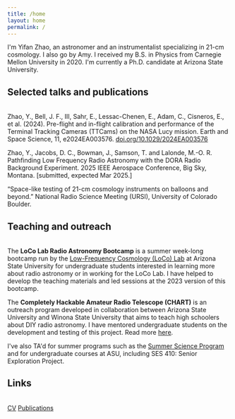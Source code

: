```yaml
---
title: /home
layout: home
permalink: /
---
```


I'm Yifan Zhao, an astronomer and an instrumentalist specializing in 21-cm cosmology. I also go by Amy. I received my B.S. in Physics from Carnegie Mellon University in 2020. I'm currently a Ph.D. candidate at Arizona State University.

## Selected talks and publications
<br>
Zhao, Y., Bell, J. F., III, Sahr, E., Lessac-Chenen, E., Adam, C., Cisneros, E., et al. (2024). Pre-flight and in-flight calibration and performance of the Terminal Tracking Cameras (TTCams) on the NASA Lucy mission. Earth and Space Science, 11, e2024EA003576. <a href="https ://doi.org/10.1029/2024EA003576">doi.org/10.1029/2024EA003576</a>

Zhao, Y., Jacobs, D. C., Bowman, J., Samson, T. and Lalonde, M.-O. R. Pathfinding Low Frequency Radio Astronomy with the DORA Radio Background Experiment. 2025 IEEE Aerospace Conference, Big Sky, Montana. [submitted, expected Mar 2025.]

“Space-like testing of 21-cm cosmology instruments on balloons and beyond.” National Radio Science Meeting (URSI), University of Colorado Boulder.

## Teaching and outreach
<br>
The <b>LoCo Lab Radio Astronomy Bootcamp</b> is a summer week-long bootcamp run by the <a href="https://loco.lab.asu.edu/">Low-Frequency Cosmology (LoCo) Lab</a> at Arizona State University for undergraduate students interested in learning more about radio astronomy or in working for the LoCo Lab. I have helped to develop the teaching materials and led sessions at the 2023 version of this bootcamp.

The <b>Completely Hackable Amateur Radio Telescope (CHART)</b> is an outreach program developed in collaboration between Arizona State University and Winona State University that aims to teach high schoolers about DIY radio astronomy. I have mentored undergraduate students on the development and testing of this project. Read more <a href="https://astrochart.github.io/main_page">here</a>.

I've also TA'd for summer programs such as the <a href="https://summerscience.org/">Summer Science Program</a> and for undergraduate courses at ASU, including SES 410: Senior Exploration Project.

## Links
<br>
<a href="graphics/YifanZhaoCV.pdf">CV</a>
<a href="https://orcid.org/0009-0005-2028-2345">Publications<a>
